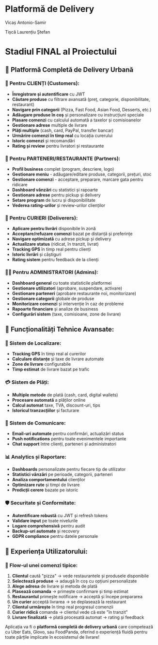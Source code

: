 # Platformă de Delivery

Vicaș Antonio-Samir

Tișcă Laurențiu Ștefan

# Stadiul FINAL al Proiectului

## 🍕 **Platformă Completă de Delivery Urbană**

### 👤 **Pentru CLIENȚI (Customers):**
- **Înregistrare și autentificare** cu JWT
- **Căutare produse** cu filtrare avansată (preț, categorie, disponibilitate, restaurant)
- **Navigare prin categorii** (Pizza, Fast Food, Asian Food, Desserts, etc.)
- **Adăugare produse în coș** și personalizare cu instrucțiuni speciale
- **Plasare comenzi** cu calculul automată a taxelor și comisioanelor
- **Gestionare adrese** multiple de livrare
- **Plăți multiple** (cash, card, PayPal, transfer bancar)
- **Urmărire comenzi în timp real** cu locația curerului
- **Istoric comenzi** și recomandări
- **Rating și review** pentru livratori și restaurante

### 🏪 **Pentru PARTENERI/RESTAURANTE (Partners):**
- **Profil business** complet (program, descriere, logo)
- **Gestionare meniu** - adăugare/editare produse, categorii, prețuri, stoc
- **Gestionare comenzi** - acceptare, preparare, marcare gata pentru ridicare
- **Dashboard vânzări** cu statistici și rapoarte
- **Gestionare adrese** pentru pickup și delivery
- **Setare program** de lucru și disponibilitate
- **Vederea rating-urilor** și review-urilor clienților

### 🚚 **Pentru CURIERI (Deliverers):**
- **Aplicare pentru livrări** disponibile în zonă
- **Acceptare/refuzare comenzi** bazat pe distanță și preferințe
- **Navigare optimizată** cu adrese pickup și delivery
- **Actualizare status** (ridicat, în tranzit, livrat)
- **Tracking GPS** în timp real pentru clienți
- **Istoric livrări** și câștiguri
- **Rating sistem** pentru feedback de la clienți

### 👨‍💼 **Pentru ADMINISTRATORI (Admins):**
- **Dashboard general** cu toate statisticile platformei
- **Gestionare utilizatori** (aprobare, suspendare, activare)
- **Gestionare parteneri** (aprobare restaurante noi, monitorizare)
- **Gestionare categorii** globale de produse
- **Monitorizare comenzi** și intervenție în caz de probleme
- **Rapoarte financiare** și analize de business
- **Configurări sistem** (taxe, comisioane, zone de livrare)

## 🔧 **Funcționalități Tehnice Avansate:**

### 📍 **Sistem de Localizare:**
- **Tracking GPS** în timp real al curerilor
- **Calculare distanțe** și taxe de livrare automate
- **Zone de livrare** configurabile
- **Timp estimat** de livrare bazat pe trafic

### 💳 **Sistem de Plăți:**
- **Multiple metode** de plată (cash, card, digital wallets)
- **Procesare automată** a plăților online
- **Calcul automat** taxe, TVA, discount-uri, tips
- **Istoricul tranzacțiilor** și facturare

### 📧 **Sistem de Comunicare:**
- **Email-uri automate** pentru confirmări, actualizări status
- **Push notifications** pentru toate evenimentele importante
- **Chat support** între clienți, parteneri și administratori

### 📊 **Analytics și Raportare:**
- **Dashboards** personalizate pentru fiecare tip de utilizator
- **Statistici vânzări** pe perioade, categorii, parteneri
- **Analiza comportamentului** clienților
- **Optimizare rute** și timpi de livrare
- **Predicții cerere** bazate pe istoric

### 🛡️ **Securitate și Conformitate:**
- **Autentificare robustă** cu JWT și refresh tokens
- **Validare input** pe toate nivelurile
- **Logare comprehensivă** pentru audit
- **Backup-uri automate** și recovery
- **GDPR compliance** pentru datele personale

## 🌟 **Experiența Utilizatorului:**

### 📱 **Flow-ul unei comenzi tipice:**
1. **Clientul** caută "pizza" → vede restaurantele și produsele disponibile
2. **Selectează produse** → adaugă în coș cu opțiuni personalizate  
3. **Alege adresa** de livrare și metoda de plată
4. **Plasează comanda** → primește confirmare și timp estimat
5. **Restaurantul** primește notificare → acceptă și începe prepararea
6. **Un curier** acceptă livrarea → se deplasează la restaurant
7. **Clientul urmărește** în timp real progresul comenzii
8. **Curier ridică** comanda → clientul vede că este "în tranzit"
9. **Livrare finalizată** → plată procesată automat → rating și feedback

Aplicația va fi o **platformă completă de delivery urbană** care competează cu Uber Eats, Glovo, sau FoodPanda, oferind o experiență fluidă pentru toate părțile implicate în ecosistemul de livrare!
